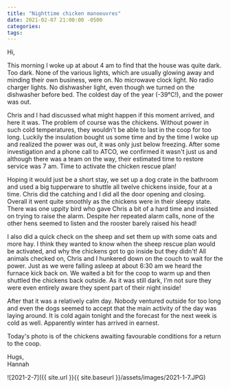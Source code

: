 ```yaml
---
title: "Nighttime chicken manoeuvres"
date: 2021-02-07 21:00:00 -0500
categories:
tags:
---
```


Hi,

This morning I woke up at about 4 am to find that the house was quite dark. Too dark. None of the various lights, which are usually glowing away and minding their own business, were on. No microwave clock light. No radio charger lights. No dishwasher light, even though we turned on the dishwasher before bed. The coldest day of the year (-39°C!), and the power was out. 

Chris and I had discussed what might happen if this moment arrived, and here it was. The problem of course was the chickens. Without power in such cold temperatures, they wouldn't be able to last in the coop for too long. Luckily the insulation bought us some time and by the time I woke up and realized the power was out, it was only just below freezing. After some investigation and a phone call to ATCO, we confirmed it wasn't just us and although there was a team on the way, their estimated time to restore service was 7 am. Time to activate the chicken rescue plan! 

Hoping it would just be a short stay, we set up a dog crate in the bathroom and used a big tupperware to shuttle all twelve chickens inside, four at a time. Chris did the catching and I did all the door opening and closing. Overall it went quite smoothly as the chickens were in their sleepy state. There was one uppity bird who gave Chris a bit of a hard time and insisted on trying to raise the alarm. Despite her repeated alarm calls, none of the other hens seemed to listen and the rooster barely raised his head! 

I also did a quick check on the sheep and set them up with some oats and more hay. I think they wanted to know when the sheep rescue plan would be activated, and why the chickens got to go inside but they didn't! All animals checked on, Chris and I hunkered down on the couch to wait for the power. Just as we were falling asleep at about 6:30 am we heard the furnace kick back on. We waited a bit for the coop to warm up and then shuttled the chickens back outside. As it was still dark, I'm not sure they were even entirely aware they spent part of their night inside! 

After that it was a relatively calm day. Nobody ventured outside for too long and even the dogs seemed to accept that the main activity of the day was laying around. It is cold again tonight and the forecast for the next week is cold as well. Apparently winter has arrived in earnest.

Today's photo is of the chickens awaiting favourable conditions for a return to the coop.

Hugs,<br />
Hannah

![2021-2-7]({{ site.url }}{{ site.baseurl }}/assets/images/2021-1-7.JPG)